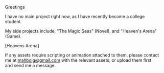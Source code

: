 Greetings

I have no main project right now, as I have recently become a college student.

My side projects include, "The Magic Seas" (Novel), and "Heaven's Arena" (Game).

[Heavens Arena]

If any assets require scripting or animation attached to them, please contact me at mahboig@gmail.com with the relevant assets, or upload them first and send me a message.


